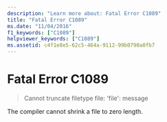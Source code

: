 ```yaml
---
description: "Learn more about: Fatal Error C1089"
title: "Fatal Error C1089"
ms.date: "11/04/2016"
f1_keywords: ["C1089"]
helpviewer_keywords: ["C1089"]
ms.assetid: c4f1e8e5-62c5-464a-9112-99b0790a0fb7
---
```

# Fatal Error C1089

> Cannot truncate filetype file: 'file': message

The compiler cannot shrink a file to zero length.
